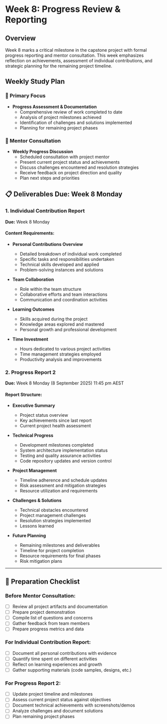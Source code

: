 # Week 8: Progress Review & Reporting
## Overview
Week 8 marks a critical milestone in the capstone project with formal progress reporting and mentor consultation. This week emphasizes reflection on achievements, assessment of individual contributions, and strategic planning for the remaining project timeline.

## Weekly Study Plan
### 🎯 Primary Focus
- **Progress Assessment & Documentation**
  - Comprehensive review of work completed to date
  - Analysis of project milestones achieved
  - Identification of challenges and solutions implemented
  - Planning for remaining project phases

### 📅 Mentor Consultation
- **Weekly Progress Discussion**
  - Scheduled consultation with project mentor
  - Present current project status and achievements
  - Discuss challenges encountered and resolution strategies
  - Receive feedback on project direction and quality
  - Plan next steps and priorities

## 📋 Deliverables Due: Week 8 Monday
### 1. Individual Contribution Report
**Due:** Week 8 Monday
#### Content Requirements:
- **Personal Contributions Overview**
  - Detailed breakdown of individual work completed
  - Specific tasks and responsibilities undertaken
  - Technical skills developed and applied
  - Problem-solving instances and solutions

- **Team Collaboration**
  - Role within the team structure
  - Collaborative efforts and team interactions
  - Communication and coordination activities

- **Learning Outcomes**
  - Skills acquired during the project
  - Knowledge areas explored and mastered
  - Personal growth and professional development

- **Time Investment**
  - Hours dedicated to various project activities
  - Time management strategies employed
  - Productivity analysis and improvements

### 2. Progress Report 2
**Due:** Week 8 Monday (8 September 2025) 11:45 pm AEST
#### Report Structure:
- **Executive Summary**
  - Project status overview
  - Key achievements since last report
  - Current project health assessment

- **Technical Progress**
  - Development milestones completed
  - System architecture implementation status
  - Testing and quality assurance activities
  - Code repository updates and version control

- **Project Management**
  - Timeline adherence and schedule updates
  - Risk assessment and mitigation strategies
  - Resource utilization and requirements

- **Challenges & Solutions**
  - Technical obstacles encountered
  - Project management challenges
  - Resolution strategies implemented
  - Lessons learned

- **Future Planning**
  - Remaining milestones and deliverables
  - Timeline for project completion
  - Resource requirements for final phases
  - Risk mitigation plans
---
## 📝 Preparation Checklist
### Before Mentor Consultation:
- [ ] Review all project artifacts and documentation
- [ ] Prepare project demonstration 
- [ ] Compile list of questions and concerns
- [ ] Gather feedback from team members
- [ ] Prepare progress metrics and data

### For Individual Contribution Report:
- [ ] Document all personal contributions with evidence
- [ ] Quantify time spent on different activities
- [ ] Reflect on learning experiences and growth
- [ ] Gather supporting materials (code samples, designs, etc.)

### For Progress Report 2:
- [ ] Update project timeline and milestones
- [ ] Assess current project status against objectives
- [ ] Document technical achievements with screenshots/demos
- [ ] Analyze challenges and document solutions
- [ ] Plan remaining project phases
